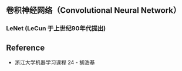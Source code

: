 ## 卷积神经网络（Convolutional Neural Network）
### LeNet (LeCun 于上世纪90年代提出)

## Reference
* 浙江大学机器学习课程 24 - 胡浩基
